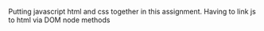Putting javascript html and css together in this assignment.  Having to link js to html via DOM node methods 
